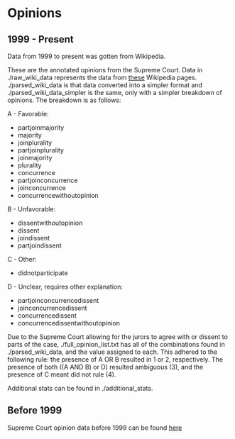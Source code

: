 # Opinions

## 1999 - Present  

Data from 1999 to present was gotten from Wikipedia.  

These are the annotated opinions from the Supreme Court. Data in ./raw_wiki_data
represents the data from [these](https://en.wikipedia.org/wiki/Lists_of_United_States_Supreme_Court_cases#By_term_(since_1999))
Wikipedia pages. ./parsed_wiki_data is that data converted into a simpler format
and ./parsed_wiki_data_simpler is the same, only with a simpler breakdown of opinions.
The breakdown is as follows:   

A - Favorable:  
 - partjoinmajority
 - majority
 - joinplurality
 - partjoinplurality
 - joinmajority
 - plurality
 - concurrence
 - partjoinconcurrence
 - joinconcurrence
 - concurrencewithoutopinion

B - Unfavorable:  
 - dissentwithoutopinion
 - dissent
 - joindissent
 - partjoindissent

C - Other:  
 - didnotparticipate

D - Unclear, requires other explanation:
 - partjoinconcurrencedissent
 - joinconcurrencedissent
 - concurrencedissent
 - concurrencedissentwithoutopinion  

Due to the Supreme Court allowing for the jurors to agree with or dissent to parts
of the case, ./full_opinion_list.txt has all of the combinations found in
./parsed_wiki_data, and the value assigned to each. This adhered to the following
rule: the presence of A OR B resulted in 1 or 2, respectively. The presence of both ((A AND B) or D)
resulted ambiguous (3), and the presence of C meant did not rule (4).

Additional stats can be found in ./additional_stats.  

 ## Before 1999  
 
 Supreme Court opinion data before 1999 can be found [here](https://caselaw.findlaw.com/court/us-supreme-court/years)
